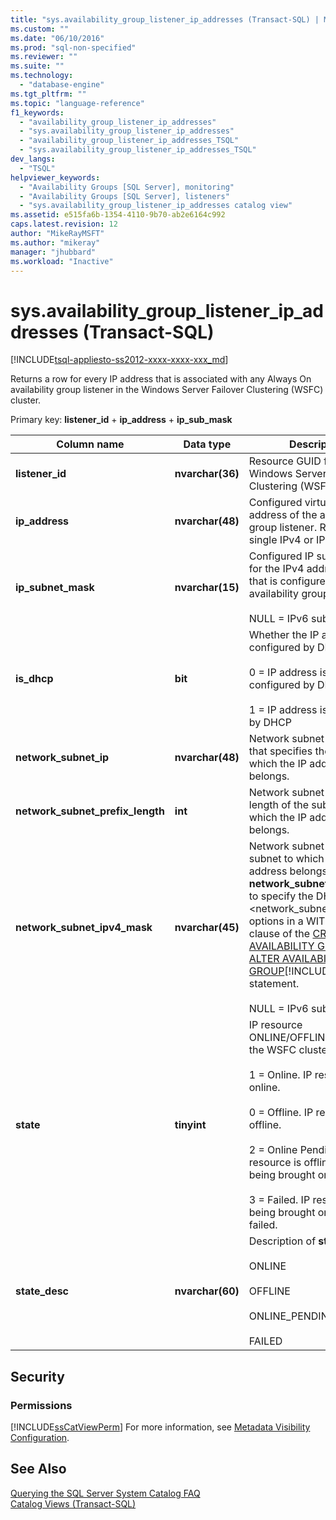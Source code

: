 ```yaml
---
title: "sys.availability_group_listener_ip_addresses (Transact-SQL) | Microsoft Docs"
ms.custom: ""
ms.date: "06/10/2016"
ms.prod: "sql-non-specified"
ms.reviewer: ""
ms.suite: ""
ms.technology: 
  - "database-engine"
ms.tgt_pltfrm: ""
ms.topic: "language-reference"
f1_keywords: 
  - "availability_group_listener_ip_addresses"
  - "sys.availability_group_listener_ip_addresses"
  - "availability_group_listener_ip_addresses_TSQL"
  - "sys.availability_group_listener_ip_addresses_TSQL"
dev_langs: 
  - "TSQL"
helpviewer_keywords: 
  - "Availability Groups [SQL Server], monitoring"
  - "Availability Groups [SQL Server], listeners"
  - "sys.availability_group_listener_ip_addresses catalog view"
ms.assetid: e515fa6b-1354-4110-9b70-ab2e6164c992
caps.latest.revision: 12
author: "MikeRayMSFT"
ms.author: "mikeray"
manager: "jhubbard"
ms.workload: "Inactive"
---
```

# sys.availability_group_listener_ip_addresses (Transact-SQL)
[!INCLUDE[tsql-appliesto-ss2012-xxxx-xxxx-xxx_md](../../includes/tsql-appliesto-ss2012-xxxx-xxxx-xxx-md.md)]

  Returns a row for every IP address that is associated with any Always On availability group listener in the Windows Server Failover Clustering (WSFC) cluster.  
  
 Primary key:  **listener_id** + **ip_address** + **ip_sub_mask**  
  
  
|Column name|Data type|Description|  
|-----------------|---------------|-----------------|  
|**listener_id**|**nvarchar(36)**|Resource GUID from Windows Server Failover Clustering (WSFC) cluster.|  
|**ip_address**|**nvarchar(48)**|Configured virtual IP address of the availability group listener. Returns a single IPv4 or IPv6 address.|  
|**ip_subnet_mask**|**nvarchar(15)**|Configured IP subnet mask for the IPv4 address, if any, that is configured for the availability group listener.<br /><br /> NULL = IPv6 subnet|  
|**is_dhcp**|**bit**|Whether the IP address is configured by DHCP, one of:<br /><br /> 0 = IP address is not configured by DHCP.<br /><br /> 1 = IP address is configured by DHCP|  
|**network_subnet_ip**|**nvarchar(48)**|Network subnet IP address that specifies the subnet to which the IP address belongs.|  
|**network_subnet_prefix_length**|**int**|Network subnet prefix length of the subnet to which the IP address belongs.|  
|**network_subnet_ipv4_mask**|**nvarchar(45)**|Network subnet mask of the subnet to which the IP address belongs. **network_subnet_ipv4_mask** to specify the DHCP <network_subnet_option> options in a WITH DHCP clause of the [CREATE AVAILABILITY GROUP](../../t-sql/statements/create-availability-group-transact-sql.md) or [ALTER AVAILABILITY GROUP](../../t-sql/statements/alter-availability-group-transact-sql.md)[!INCLUDE[tsql](../../includes/tsql-md.md)] statement.<br /><br /> NULL = IPv6 subnet|  
|**state**|**tinyint**|IP resource ONLINE/OFFLINE state from the WSFC cluster, one of:<br /><br /> 1 = Online. IP resource is online.<br /><br /> 0 = Offline. IP resource is offline.<br /><br /> 2 = Online Pending. IP resource is offline but is being brought online.<br /><br /> 3 = Failed. IP resource was being brought online but failed.|  
|**state_desc**|**nvarchar(60)**|Description of **state**, one of:<br /><br /> ONLINE<br /><br /> OFFLINE<br /><br /> ONLINE_PENDING<br /><br /> FAILED|  
  
## Security  
  
### Permissions  
 [!INCLUDE[ssCatViewPerm](../../includes/sscatviewperm-md.md)] For more information, see [Metadata Visibility Configuration](../../relational-databases/security/metadata-visibility-configuration.md).  
  
## See Also  
 [Querying the SQL Server System Catalog FAQ](../../relational-databases/system-catalog-views/querying-the-sql-server-system-catalog-faq.md)   
 [Catalog Views &#40;Transact-SQL&#41;](../../relational-databases/system-catalog-views/catalog-views-transact-sql.md)  
  
  
